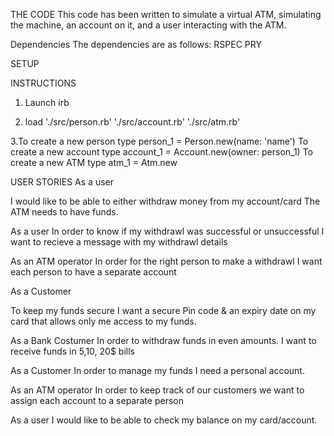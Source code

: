 THE CODE
This code has been written to simulate a virtual ATM, simulating the machine, an account on it, and a user interacting with the ATM.

Dependencies 
The dependencies are as follows:
  RSPEC
  PRY
  
SETUP



INSTRUCTIONS
1. Launch irb

2. load './src/person.rb'
        './src/account.rb'
        './src/atm.rb'

3.To create a new person type person_1 = Person.new(name: 'name')
  To create a new account type account_1 = Account.new(owner: person_1)
  To create a new ATM type atm_1 = Atm.new



USER STORIES
As a user 

I would like to be able to either withdraw money from my account/card 
The ATM needs to have funds.	

As a user
In order to know if my withdrawl was successful or unsuccessful
I want to recieve a message with my withdrawl details

As an ATM operator 
In order for the right person to make a withdrawl
I want each person to have a separate account

As a Customer

To keep my funds secure
I want a secure Pin code & an expiry date on my card that allows only me access to my funds.

As a Bank Costumer
In order to withdraw funds in even amounts.
I want to receive funds in 5,10, 20$ bills

As a Customer
In order to manage my funds
I need a personal account.

As an ATM operator
In order to keep track of our customers
we want to assign each account to a separate person


As a user I would like to be able to check my balance on my card/account.

